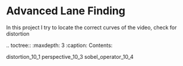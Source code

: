 Advanced Lane Finding
=====================

In this project I try to locate the correct curves of the video, check for distortion


.. toctree::
   :maxdepth: 3
   :caption: Contents:

   distortion_10_1
   perspective_10_3
   sobel_operator_10_4